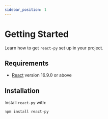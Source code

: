 ```yaml
---
sidebar_position: 1
---
```


# Getting Started

Learn how to get `react-py` set up in your project.

## Requirements

- [React](https://reactjs.org/) version 16.9.0 or above

## Installation

Install `react-py` with:

```sh
npm install react-py
```
